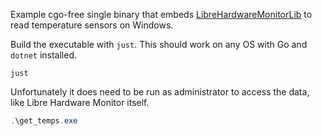 Example cgo-free single binary that embeds [LibreHardwareMonitorLib](https://github.com/LibreHardwareMonitor/LibreHardwareMonitor) to read temperature sensors on Windows.

Build the executable with `just`. This should work on any OS with Go and `dotnet` installed.

```
just
```

Unfortunately it does need to be run as administrator to access the data, like Libre Hardware Monitor itself.

```powershell
.\get_temps.exe
```
